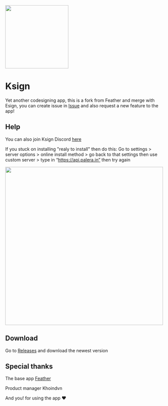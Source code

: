 <img src="https://github.com/user-attachments/assets/bd4ff1aa-d8ba-4a73-8403-3cf1279478b8" height="200">

# Ksign

Yet another codesigning app, this is a fork from Feather and merge with Esign, you can create issue in [Issue](https://github.com/Nyasami/Ksign-public/issues) and also request a new feature to the app!
## Help
You can also join Ksign Discord [here](https://discord.gg/sfbZfQzVdQ)

If you stuck on installing "realy to install" then do this:
Go to settings > server options > online install method > go back to that settings then use custom server > type in “https://api.palera.in” then try again

<img src="https://github.com/user-attachments/assets/63982103-b490-4ea9-824c-a7fb25dcbb4d" height="500">

## Download
Go to [Releases](https://github.com/Nyasami/Ksign-public/releases/tag/v1.2.0) and download the newest version
## Special thanks
The base app [Feather](https://github.com/khcrysalis/Feather)

Product manager Khoindvn

And you! for using the app ❤️
